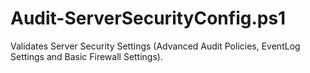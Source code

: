 # Audit-ServerSecurityConfig.ps1
Validates Server Security Settings (Advanced Audit Policies, EventLog Settings and Basic Firewall Settings).
